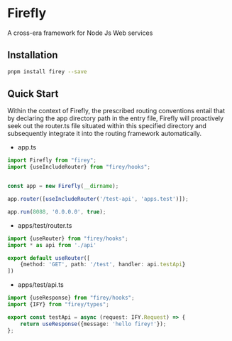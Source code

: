 # Firefly

A cross-era framework for Node Js Web services

## Installation

```bash
pnpm install firey --save
```

## Quick Start

Within the context of Firefly, the prescribed routing conventions entail that by declaring the app directory path in the
entry file, Firefly will proactively seek out the router.ts file situated within this specified directory and
subsequently integrate it into the routing framework automatically.

- app.ts

```ts
import Firefly from "firey";
import {useIncludeRouter} from "firey/hooks";


const app = new Firefly(__dirname);

app.router([useIncludeRouter('/test-api', 'apps.test')]);

app.run(8088, '0.0.0.0', true);
```

- apps/test/router.ts

```ts
import {useRouter} from "firey/hooks";
import * as api from './api'

export default useRouter([
    {method: 'GET', path: '/test', handler: api.testApi}
])
```

- apps/test/api.ts

```ts
import {useResponse} from "firey/hooks";
import {IFY} from "firey/types";

export const testApi = async (request: IFY.Request) => {
    return useResponse({message: 'hello firey!'});
};
```
